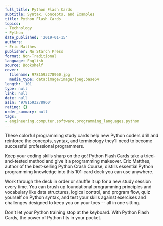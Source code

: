 ```yaml
---
full_title: Python Flash Cards
subtitle: Syntax, Concepts, and Examples
title: Python Flash Cards
topics:
- Technology
- Python
date_published: '2019-01-15'
authors:
- Eric Matthes
publisher: No Starch Press
format: Non-Traditional
language: English
source: Bookshelf
cover:
  filename: 9781593278960.jpg
  media_type: data:image/image/jpeg;base64
length: '101'
type: null
link: null
date: null
asin: '9781593278960'
rating: {}
order_summary: null
tags:
- engineering.computer.software.programming_languages.python
---
```

These colorful programming study cards help new Python coders drill and reinforce the concepts, syntax, and terminology they'll need to become successful professional programmers.

Keep your coding skills sharp on the go! Python Flash Cards take a tried-and-tested method and give it a programming makeover. Eric Matthes, author of the best-selling Python Crash Course, distills essential Python programming knowledge into this 101-card deck you can use anywhere.

Work through the deck in order or shuffle it up for a new study session every time. You can brush up foundational programming principles and vocabulary like data structures, logical control, and program flow, quiz yourself on Python syntax, and test your skills against exercises and challenges designed to keep you on your toes -- all in one sitting.

Don't let your Python training stop at the keyboard. With Python Flash Cards, the power of Python fits in your pocket.
